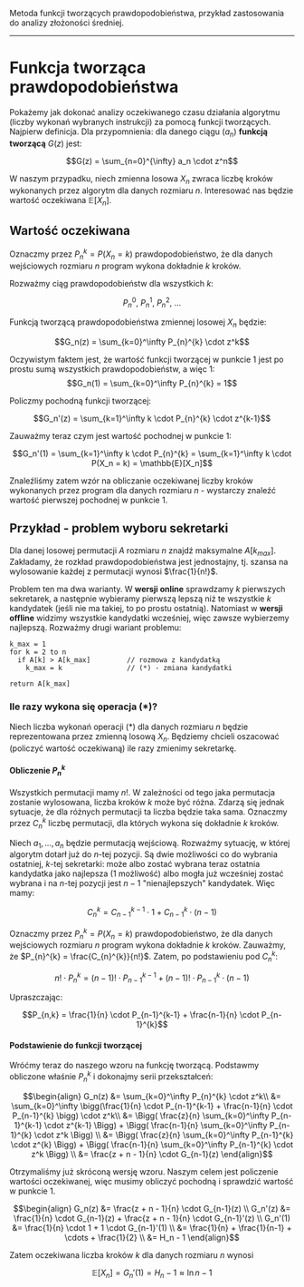 Metoda funkcji tworzących prawdopodobieństwa, przykład zastosowania do analizy złożoności średniej.

---

# Funkcja tworząca prawdopodobieństwa
Pokażemy jak dokonać analizy oczekiwanego czasu działania algorytmu (liczby wykonań wybranych instrukcji) za pomocą funkcji tworzących. Najpierw definicja. Dla przypomnienia: dla danego ciągu $(a_n)$ **funkcją tworzącą** $G(z)$ jest:

$$G(z) = \sum_{n=0}^{\infty} a_n \cdot z^n$$

W naszym przypadku, niech zmienna losowa $X_n$ zwraca liczbę kroków wykonanych przez algorytm dla danych rozmiaru $n$. Interesować nas będzie wartość oczekiwana $\mathbb{E}[X_n]$.

## Wartość oczekiwana
Oznaczmy przez $P_{n}^{k} = P(X_n = k)$ prawdopodobieństwo, że dla danych wejściowych rozmiaru $n$ program wykona dokładnie $k$ kroków.

Rozważmy ciąg prawdopodobieństw dla wszystkich $k$:

$$P_{n}^{0},\ P_{n}^{1},\ P_{n}^{2},\ \ldots$$

Funkcją tworzącą prawdopodobieństwa zmiennej losowej $X_n$ będzie:

$$G_n(z) = \sum_{k=0}^\infty P_{n}^{k} \cdot z^k$$

Oczywistym faktem jest, że wartość funkcji tworzącej w punkcie $1$ jest po prostu sumą wszystkich prawdopodobieństw, a więc $1$:
$$G_n(1) = \sum_{k=0}^\infty P_{n}^{k} = 1$$

Policzmy pochodną funkcji tworzącej:

$$G_n'(z) = \sum_{k=1}^\infty k \cdot P_{n}^{k} \cdot z^{k-1}$$

Zauważmy teraz czym jest wartość pochodnej w punkcie $1$:

$$G_n'(1) = \sum_{k=1}^\infty k \cdot P_{n}^{k} = \sum_{k=1}^\infty k \cdot P(X_n = k) = \mathbb{E}[X_n]$$

Znaleźliśmy zatem wzór na obliczanie oczekiwanej liczby kroków wykonanych przez program dla danych rozmiaru $n$ - wystarczy znaleźć wartość pierwszej pochodnej w punkcie $1$.

## Przykład - problem wyboru sekretarki
Dla danej losowej permutacji $A$ rozmiaru $n$ znajdź maksymalne $A[k_{max}]$. Zakładamy, że rozkład prawdopodobieństwa jest jednostajny, tj. szansa na wylosowanie każdej z permutacji wynosi $\frac{1}{n!}$.

Problem ten ma dwa warianty. W **wersji online** sprawdzamy $k$ pierwszych sekretarek, a następnie wybieramy pierwszą lepszą niż te wszystkie $k$ kandydatek (jeśli nie ma takiej, to po prostu ostatnią). Natomiast w **wersji offline** widzimy wszystkie kandydatki wcześniej, więc zawsze wybierzemy najlepszą. Rozważmy drugi wariant problemu:

````
k_max = 1
for k = 2 to n
  if A[k] > A[k_max]         // rozmowa z kandydatką
    k_max = k                // (*) - zmiana kandydatki

return A[k_max]
````

### Ile razy wykona się operacja $(\ast)$?
Niech liczba wykonań operacji $(\ast)$ dla danych rozmiaru $n$ będzie reprezentowana przez zmienną losową $X_n$. Będziemy chcieli oszacować (policzyć wartość oczekiwaną) ile razy zmienimy sekretarkę.

#### Obliczenie $P_{n}^{k}$
Wszystkich permutacji mamy $n!$. W zależności od tego jaka permutacja zostanie wylosowana, liczba kroków $k$ może być różna. Zdarzą się jednak sytuacje, że dla różnych permutacji ta liczba będzie taka sama. Oznaczmy przez $C_{n}^{k}$ liczbę permutacji, dla których wykona się dokładnie $k$ kroków.

Niech $a_1, ..., a_n$ będzie permutacją wejściową. Rozważmy sytuację, w której algorytm dotarł już do $n$-tej pozycji. Są dwie możliwości co do wybrania ostatniej, $k$-tej sekretarki:  może albo zostać wybrana teraz ostatnia kandydatka jako najlepsza ($1$ możliwość) albo mogła już wcześniej zostać wybrana i na $n$-tej pozycji jest $n-1$ "nienajlepszych" kandydatek. Więc mamy:

$$C_{n}^{k} = C_{n-1}^{k-1} \cdot 1 + C_{n-1}^{k} \cdot (n-1)$$

Oznaczmy przez $P_{n}^{k} = P(X_n = k)$ prawdopodobieństwo, że dla danych wejściowych rozmiaru $n$ program wykona dokładnie $k$ kroków. Zauważmy, że $P_{n}^{k} = \frac{C_{n}^{k}}{n!}$. Zatem, po podstawieniu pod $C_{n}^{k}$:

$$n! \cdot P_{n}^{k} = (n-1)! \cdot P_{n-1}^{k-1} + (n-1)! \cdot P_{n-1}^{k} \cdot (n-1)$$

Upraszczając:

$$P_{n,k} = \frac{1}{n} \cdot P_{n-1}^{k-1} + \frac{n-1}{n} \cdot P_{n-1}^{k}$$

#### Podstawienie do funkcji tworzącej
Wróćmy teraz do naszego wzoru na funkcję tworzącą. Podstawmy obliczone właśnie $P_{n}^{k}$ i dokonajmy serii przekształceń:

$$\begin{align}
G_n(z) &= \sum_{k=0}^\infty P_{n}^{k} \cdot z^k\\
&= \sum_{k=0}^\infty \bigg(\frac{1}{n} \cdot P_{n-1}^{k-1} + \frac{n-1}{n} \cdot P_{n-1}^{k} \bigg) \cdot z^k\\
&= \Bigg( \frac{z}{n} \sum_{k=0}^\infty P_{n-1}^{k-1} \cdot z^{k-1} \Bigg) + \Bigg( \frac{n-1}{n} \sum_{k=0}^\infty P_{n-1}^{k} \cdot z^k \Bigg) \\
&= \Bigg( \frac{z}{n} \sum_{k=0}^\infty P_{n-1}^{k} \cdot z^{k} \Bigg) + \Bigg( \frac{n-1}{n} \sum_{k=0}^\infty P_{n-1}^{k} \cdot z^k \Bigg) \\
&= \frac{z + n - 1}{n} \cdot G_{n-1}(z)
\end{align}$$

Otrzymaliśmy już skróconą wersję wzoru. Naszym celem jest policzenie wartości oczekiwanej, więc musimy obliczyć pochodną i sprawdzić wartość w punkcie $1$.

$$\begin{align}
G_n(z) &= \frac{z + n - 1}{n} \cdot G_{n-1}(z) \\
G_n'(z) &= \frac{1}{n} \cdot G_{n-1}(z) + \frac{z + n - 1}{n} \cdot G_{n-1}'(z) \\
G_n'(1) &= \frac{1}{n} \cdot 1 + 1 \cdot G_{n-1}'(1) \\
&= \frac{1}{n} + \frac{1}{n-1} + \cdots + \frac{1}{2} \\
&= H_n - 1
\end{align}$$

Zatem oczekiwana liczba kroków $k$ dla danych rozmiaru $n$ wynosi

$$\mathbb{E}[X_n] = G_n'(1) = H_n - 1 \approx \ln n -1$$
